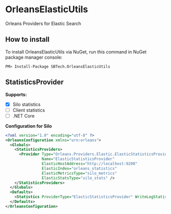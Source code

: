 # OrleansElasticUtils
Orleans Providers for Elastic Search

## How to install
To install OrleansElasticUtils via NuGet, run this command in NuGet package manager console:
```code
PM> Install-Package SBTech.OrleansElasticUtils
```

## StatisticsProvider

**Supports:**
- [x] Silo statistics
- [ ] Client statistics
- [ ] .NET Core

**Configuration for Silo**
```xml
<?xml version="1.0" encoding="utf-8" ?>
<OrleansConfiguration xmlns="urn:orleans">
  <Globals>
    <StatisticsProviders>
      <Provider Type="Orleans.Providers.Elastic.ElasticStatisticsProvider"
                Name="ElasticStatisticsProvider"
                ElasticHostAddress="http://localhost:9200"
                ElasticIndex="orleans_statistics"
                ElasticMetricsType="silo_metrics"
                ElasticStatsType="silo_stats" />
    </StatisticsProviders>
  </Globals>
  <Defaults>
    <Statistics ProviderType="ElasticStatisticsProvider" WriteLogStatisticsToTable="true"/>
  </Defaults>
</OrleansConfiguration>
```
